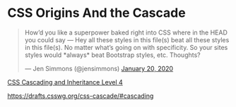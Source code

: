 # CSS Origins And the Cascade

<blockquote class="twitter-tweet" data-partner="tweetdeck"><p lang="en" dir="ltr">How’d you like a superpower baked right into CSS where in the HEAD you could say — Hey all these styles in this file(s) beat all these styles in this file(s). No matter what’s going on with specificity. So your sites styles would *always* beat Bootstrap styles, etc. Thoughts?</p>&mdash; Jen Simmons (@jensimmons) <a href="https://twitter.com/jensimmons/status/1219351448028356609?ref_src=twsrc%5Etfw">January 20, 2020</a></blockquote>
<script async src="https://platform.twitter.com/widgets.js" charset="utf-8"></script>

[CSS Cascading and Inheritance Level 4](https://drafts.csswg.org/css-cascade/)

https://drafts.csswg.org/css-cascade/#cascading
